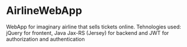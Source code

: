 # AirlineWebApp
WebApp for imaginary airline that sells tickets online.
Tehnologies used: jQuery for frontent, Java Jax-RS (Jersey) for backend and JWT for authorization and authentication

